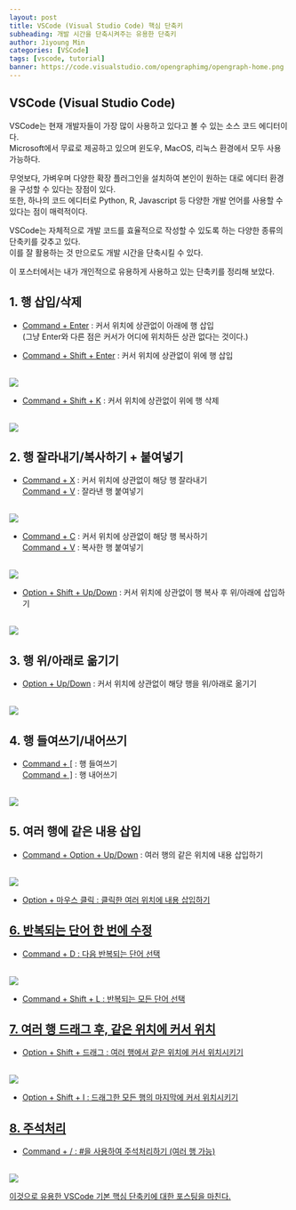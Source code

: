 ```yaml
---
layout: post
title: VSCode (Visual Studio Code) 핵심 단축키
subheading: 개발 시간을 단축시켜주는 유용한 단축키
author: Jiyoung Min
categories: [VSCode]
tags: [vscode, tutorial]
banner: https://code.visualstudio.com/opengraphimg/opengraph-home.png
---
```


## VSCode (Visual Studio Code)

VSCode는 현재 개발자들이 가장 많이 사용하고 있다고 볼 수 있는 소스 코드 에디터이다.   
Microsoft에서 무료로 제공하고 있으며 윈도우, MacOS, 리눅스 환경에서 모두 사용 가능하다.
<br/>

무엇보다, 가벼우며 다양한 확장 플러그인을 설치하여 본인이 원하는 대로 에디터 환경을 구성할 수 있다는 장점이 있다.   
또한, 하나의 코드 에디터로 Python, R, Javascript 등 다양한 개발 언어를 사용할 수 있다는 점이 매력적이다.
<br/>

VSCode는 자체적으로 개발 코드를 효율적으로 작성할 수 있도록 하는 다양한 종류의 단축키를 갖추고 있다.   
이를 잘 활용하는 것 만으로도 개발 시간을 단축시킬 수 있다.
<br/>

이 포스터에서는 내가 개인적으로 유용하게 사용하고 있는 단축키를 정리해 보았다.


## 1. 행 삽입/삭제

* <u>Command + Enter</u> : 커서 위치에 상관없이 아래에 행 삽입   
  (그냥 Enter와 다른 점은 커서가 어디에 위치하든 상관 없다는 것이다.)

* <u>Command + Shift + Enter</u> : 커서 위치에 상관없이 위에 행 삽입 
<br/>

  <img src="https://drive.google.com/uc?export=view&id=1GDdd-WZJpje71i-OOcCFYm2dSWn_5kjX">

* <u>Command + Shift + K</u> : 커서 위치에 상관없이 위에 행 삭제
<br/>

  <img src="https://drive.google.com/uc?export=view&id=1EBp2QIBGUwGHFcF8TulXE_mzg-ceyM4I">


## 2. 행 잘라내기/복사하기 + 붙여넣기

* <u>Command + X</u> : 커서 위치에 상관없이 해당 행 잘라내기   
  <u>Command + V</u> : 잘라낸 행 붙여넣기
<br/>

  <img src="https://drive.google.com/uc?export=view&id=1NCNmpBsU35o_n1Swy0-fJP8JHJWXLj_8">
  
* <u>Command + C</u> : 커서 위치에 상관없이 해당 행 복사하기   
  <u>Command + V</u> : 복사한 행 붙여넣기
<br/>

  <img src="https://drive.google.com/uc?export=view&id=1H52UfP0rnUemt498kB9bpfQkjPVIgSM6">

* <u>Option + Shift + Up/Down</u> : 커서 위치에 상관없이 행 복사 후 위/아래에 삽입하기
<br/>

  <img src="https://drive.google.com/uc?export=view&id=1-as4ec59EGaWovsOMsSm_XKOicDZRrY6">


## 3. 행 위/아래로 옮기기

* <u>Option + Up/Down</u> : 커서 위치에 상관없이 해당 행을 위/아래로 옮기기
<br/>

  <img src="https://drive.google.com/uc?export=view&id=1Ai0mqDgxgux4oS3_q6E3DP0L5rwklNAJ">


## 4. 행 들여쓰기/내어쓰기

* <u>Command + [</u> : 행 들여쓰기   
  <u>Command + ]</u> : 행 내어쓰기
<br/>

  <img src="https://drive.google.com/uc?export=view&id=1jbUZJSMAOMWgxi9S2qKSx4vQ7thASsCb">


## 5. 여러 행에 같은 내용 삽입

* <u>Command + Option + Up/Down</u> : 여러 행의 같은 위치에 내용 삽입하기
<br/>

  <img src="https://drive.google.com/uc?export=view&id=1Sqd8HuzARZg9ag99ItgcE52DKcA6JBik">

 * <u>Option + 마우스 클릭 : 클릭한 여러 위치에 내용 삽입하기
  

## 6. 반복되는 단어 한 번에 수정

* <u>Command + D</u> : 다음 반복되는 단어 선택
<br/>

  <img src="https://drive.google.com/uc?export=view&id=1CyZxn7gUu2cIg-ioXMfju15FvrtweVzb">

* <u>Command + Shift + L</u> : 반복되는 모든 단어 선택


## 7. 여러 행 드래그 후, 같은 위치에 커서 위치

* <u>Option + Shift + 드래그</u> : 여러 행에서 같은 위치에 커서 위치시키기
<br/>

  <img src="https://drive.google.com/uc?export=view&id=1M-sQxAFaXtqM68jmJyg80nfFZvl-iw6O">

 * <u>Option + Shift + I</u> : 드래그한 모든 행의 마지막에 커서 위치시키기


## 8. 주석처리

* <u>Command + /</u> : #을 사용하여 주석처리하기 (여러 행 가능)
<br/>

  <img src="https://drive.google.com/uc?export=view&id=1fhGe4DwTZTyQLHNagKAkvh2hWW4oKJ1g">


이것으로 유용한 VSCode 기본 핵심 단축키에 대한 포스팅을 마친다.